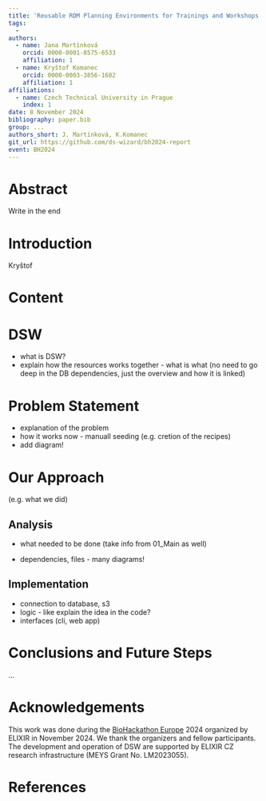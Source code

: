 ```yaml
---
title: 'Reusable RDM Planning Environments for Trainings and Workshops: A BioHackathon Europe 2024 Report'
tags:
  - 
authors:
  - name: Jana Martínková
    orcid: 0000-0001-8575-6533
    affiliation: 1
  - name: Kryštof Komanec
    orcid: 0000-0003-3856-1682
    affiliation: 1
affiliations:
  - name: Czech Technical University in Prague
    index: 1
date: 8 November 2024
bibliography: paper.bib
group: ...
authors_short: J. Martínková, K.Komanec
git_url: https://github.com/ds-wizard/bh2024-report
event: BH2024
---
```


# Abstract

Write in the end

# Introduction

Kryštof

# Content

# DSW
- what is DSW?
- explain how the resources works together - what is what (no need to go deep in the DB dependencies, just the overview and how it is linked)

# Problem Statement
- explanation of the problem 
- how it works now - manuall seeding (e.g. cretion of the recipes)
- add diagram!

# Our Approach
(e.g. what we did)

## Analysis
- what needed to be done (take info from 01_Main as well)


- dependencies, files - many diagrams!


## Implementation
- connection to database, s3
- logic - like explain the idea in the code?
- interfaces (cli, web app)

# Conclusions and Future Steps

...

# Acknowledgements

This work was done during the [BioHackathon Europe][biohack-europe] 2024 organized by ELIXIR in November 2024. We thank the organizers and fellow participants. The development and operation of DSW are supported by ELIXIR CZ research infrastructure (MEYS Grant No. LM2023055).

# References

[biohack-europe]: https://biohackathon-europe.org
[ds-wizard]: https://ds-wizard.org
[elixir-tools-platform]: https://elixir-europe.org/platforms/tools
